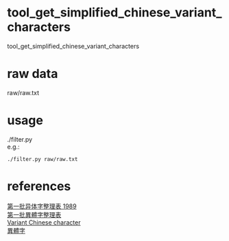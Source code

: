 # tool_get_simplified_chinese_variant_characters
tool_get_simplified_chinese_variant_characters

# raw data
raw/raw.txt

# usage
./filter.py <InputFilePath>  
e.g.:  
```
./filter.py raw/raw.txt
```

# references
[第一批异体字整理表 1989](http://www5b.biglobe.ne.jp/~harigaya/yitizi/yitizi_1989.html)  
[第一批異體字整理表](https://zh.wikisource.org/zh-hant/%E7%AC%AC%E4%B8%80%E6%89%B9%E5%BC%82%E4%BD%93%E5%AD%97%E6%95%B4%E7%90%86%E8%A1%A8)  
[Variant Chinese character](https://en.wikipedia.org/wiki/Variant_Chinese_character)  
[異體字](https://zh.wikipedia.org/wiki/%E5%BC%82%E4%BD%93%E5%AD%97)  
